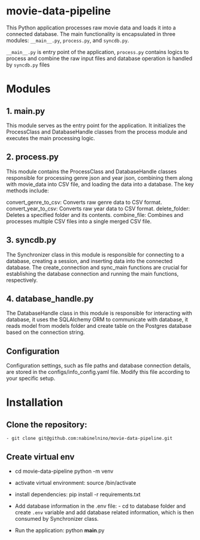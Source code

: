 # movie-data-pipeline

This Python application processes raw movie data and loads it into a connected database. The main functionality is encapsulated in three modules: `__main__.py`, `process.py`, and `syncdb.py`.

`__main__.py` is entry point of the application, `process.py` contains logics to process and combine the raw input files and database operation is handled by `syncdb.py` files

# Modules

## 1. **main**.py

This module serves as the entry point for the application. It initializes the ProcessClass and DatabaseHandle classes from the process module and executes the main processing logic.

## 2. process.py

This module contains the ProcessClass and DatabaseHandle classes responsible for processing genre json and year json, combining them along with movie_data into CSV file, and loading the data into a database. The key methods include:

convert_genre_to_csv: Converts raw genre data to CSV format.
convert_year_to_csv: Converts raw year data to CSV format.
delete_folder: Deletes a specified folder and its contents.
combine_file: Combines and processes multiple CSV files into a single merged CSV file.

## 3. syncdb.py

The Synchronizer class in this module is responsible for connecting to a database, creating a session, and inserting data into the connected database. The create_connection and sync_main functions are crucial for establishing the database connection and running the main functions, respectively.

## 4. database_handle.py

The DatabaseHandle class in this module is responsible for interacting with database, it uses the SQLAlchemy ORM to communicate with database, it reads model from models folder and create table on the Postgres database based on the connection string.

## Configuration

Configuration settings, such as file paths and database connection details, are stored in the configs/info_config.yaml file. Modify this file according to your specific setup.

# Installation

## Clone the repository:

    - git clone git@github.com:nabinelnino/movie-data-pipeline.git

## Create virtual env

- cd movie-data-pipeline python -m venv <virtual-environment-name>
- activate virtual environment: source <virtual-environment-name>/bin/activate
- install dependencies: pip install -r requirements.txt
- Add database information in the .env file: - cd to database folder and create `.env` variable and add database related information, which is then consumed by Synchronizer class.

- Run the application: python **main**.py

